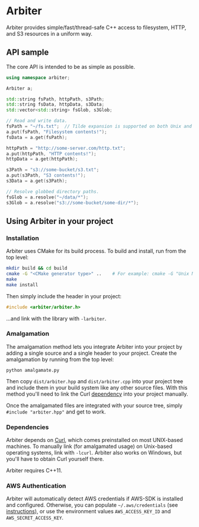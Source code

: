 # Arbiter

Arbiter provides simple/fast/thread-safe C++ access to filesystem, HTTP, and S3 resources in a uniform way.

## API sample

The core API is intended to be as simple as possible.

```cpp
using namespace arbiter;

Arbiter a;

std::string fsPath, httpPath, s3Path;
std::string fsData, httpData, s3Data;
std::vector<std::string> fsGlob, s3Glob;

// Read and write data.
fsPath = "~/fs.txt";  // Tilde expansion is supported on both Unix and Windows.
a.put(fsPath, "Filesystem contents!");
fsData = a.get(fsPath);

httpPath = "http://some-server.com/http.txt";
a.put(httpPath, "HTTP contents!");
httpData = a.get(httpPath);

s3Path = "s3://some-bucket/s3.txt";
a.put(s3Path, "S3 contents!");
s3Data = a.get(s3Path);

// Resolve globbed directory paths.
fsGlob = a.resolve("~/data/*");
s3Glob = a.resolve("s3://some-bucket/some-dir/*");
```

## Using Arbiter in your project

### Installation

Arbiter uses CMake for its build process.  To build and install, run from the top level:

```bash
mkdir build && cd build
cmake -G "<CMake generator type>" ..    # For example: cmake -G "Unix Makefiles" ..
make
make install
```

Then simply include the header in your project:

```cpp
#include <arbiter/arbiter.h>
```

...and link with the library with `-larbiter`.

### Amalgamation

The amalgamation method lets you integrate Arbiter into your project by adding a single source and a single header to your project.  Create the amalgamation by running from the top level:

`python amalgamate.py`

Then copy `dist/arbiter.hpp` and `dist/arbiter.cpp` into your project tree and include them in your build system like any other source files.  With this method you'll need to link the Curl [dependency](#dependencies) into your project manually.

Once the amalgamated files are integrated with your source tree, simply `#include "arbiter.hpp"` and get to work.

### Dependencies

Arbiter depends on [Curl](http://curl.haxx.se/libcurl/), which comes preinstalled on most UNIX-based machines.  To manually link (for amalgamated usage) on Unix-based operating systems, link with `-lcurl`.  Arbiter also works on Windows, but you'll have to obtain Curl yourself there.

Arbiter requires C++11.

### AWS Authentication

Arbiter will automatically detect AWS credentials if AWS-SDK is installed and configured.  Otherwise, you can populate `~/.aws/credentials` (see [instructions](https://docs.aws.amazon.com/AWSJavaScriptSDK/guide/node-configuring.html)), or use the environment values `AWS_ACCESS_KEY_ID` and `AWS_SECRET_ACCESS_KEY`.

